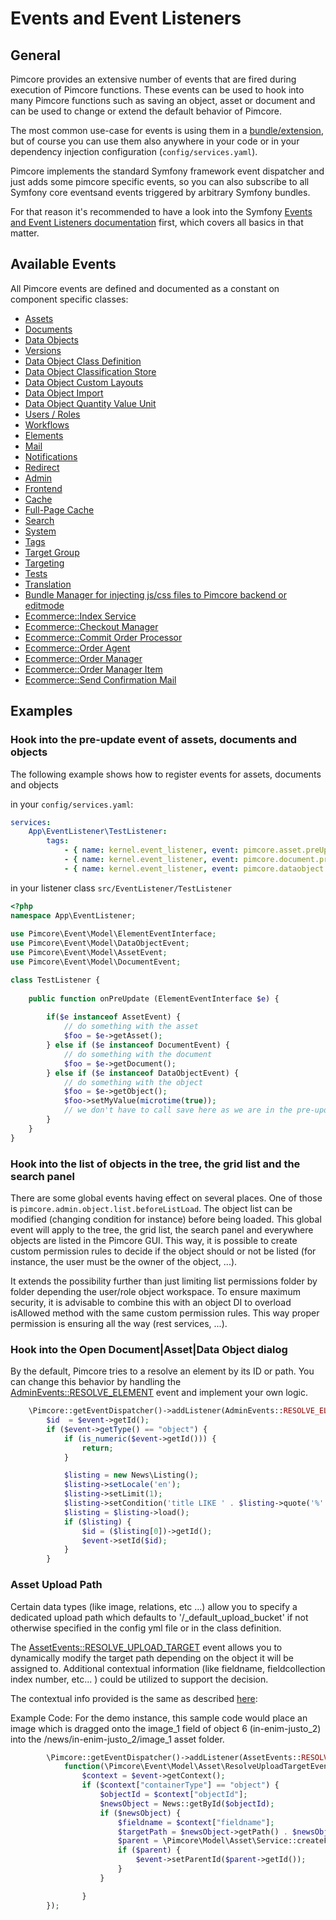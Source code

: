 # Events and Event Listeners

## General

Pimcore provides an extensive number of events that are fired during execution of Pimcore functions. These events can be 
used to hook into many Pimcore functions such as saving an object, asset or document and can be used to change or extend 
the default behavior of Pimcore.

The most common use-case for events is using them in a [bundle/extension](13_Bundle_Developers_Guide/06_Plugin_Backend_UI.md), but 
of course you can use them also anywhere in your code or in your dependency injection configuration (`config/services.yaml`). 

Pimcore implements the standard Symfony framework event dispatcher and just adds some pimcore specific events, 
so you can also subscribe to all Symfony core eventsand events triggered by arbitrary Symfony bundles. 

For that reason it's recommended to have a look into the Symfony [Events and Event Listeners documentation](http://symfony.com/doc/3.4/event_dispatcher.html)
first, which covers all basics in that matter. 

## Available Events

All Pimcore events are defined and documented as a constant on component specific classes: 
- [Assets](https://github.com/pimcore/pimcore/blob/10.x/lib/Event/AssetEvents.php)
- [Documents](https://github.com/pimcore/pimcore/blob/10.x/lib/Event/DocumentEvents.php)
- [Data Objects](https://github.com/pimcore/pimcore/blob/10.x/lib/Event/DataObjectEvents.php)
- [Versions](https://github.com/pimcore/pimcore/blob/10.x/lib/Event/VersionEvents.php)
- [Data Object Class Definition](https://github.com/pimcore/pimcore/blob/10.x/lib/Event/DataObjectClassDefinitionEvents.php)
- [Data Object Classification Store](https://github.com/pimcore/pimcore/blob/10.x/lib/Event/DataObjectClassificationStoreEvents.php)
- [Data Object Custom Layouts](https://github.com/pimcore/pimcore/blob/10.x/lib/Event/DataObjectCustomLayoutEvents.php)
- [Data Object Import](https://github.com/pimcore/pimcore/blob/10.x/lib/Event/DataObjectImportEvents.php)
- [Data Object Quantity Value Unit](https://github.com/pimcore/pimcore/blob/10.x/lib/Event/DataObjectQuantityValueEvents.php)
- [Users / Roles](https://github.com/pimcore/pimcore/blob/10.x/lib/Event/UserRoleEvents.php)
- [Workflows](https://github.com/pimcore/pimcore/blob/10.x/lib/Event/WorkflowEvents.php)
- [Elements](https://github.com/pimcore/pimcore/blob/10.x/lib/Event/ElementEvents.php)
- [Mail](https://github.com/pimcore/pimcore/blob/10.x/lib/Event/MailEvents.php)
- [Notifications](https://github.com/pimcore/pimcore/blob/10.x/lib/Event/NotificationEvents.php)
- [Redirect](https://github.com/pimcore/pimcore/blob/10.x/lib/Event/RedirectEvents.php)
- [Admin](https://github.com/pimcore/pimcore/blob/10.x/lib/Event/AdminEvents.php)
- [Frontend](https://github.com/pimcore/pimcore/blob/10.x/lib/Event/FrontendEvents.php)
- [Cache](https://github.com/pimcore/pimcore/blob/10.x/lib/Event/CoreCacheEvents.php)
- [Full-Page Cache](https://github.com/pimcore/pimcore/blob/10.x/lib/Event/FullPageCacheEvents.php)
- [Search](https://github.com/pimcore/pimcore/blob/10.x/lib/Event/SearchBackendEvents.php)
- [System](https://github.com/pimcore/pimcore/blob/10.x/lib/Event/SystemEvents.php)
- [Tags](https://github.com/pimcore/pimcore/blob/10.x/lib/Event/TagEvents.php)
- [Target Group](https://github.com/pimcore/pimcore/blob/10.x/lib/Event/TargetGroupEvents.php)
- [Targeting](https://github.com/pimcore/pimcore/blob/10.x/lib/Event/TargetingEvents.php)
- [Tests](https://github.com/pimcore/pimcore/blob/10.x/lib/Event/TestEvents.php)
- [Translation](https://github.com/pimcore/pimcore/blob/10.x/lib/Event/TranslationEvents.php)
- [Bundle Manager for injecting js/css files to Pimcore backend or editmode](https://github.com/pimcore/pimcore/blob/10.x/lib/Event/BundleManagerEvents.php)
- [Ecommerce::Index Service](https://github.com/pimcore/pimcore/blob/10.x/lib/Event/Ecommerce/IndexServiceEvents.php)
- [Ecommerce::Checkout Manager](https://github.com/pimcore/pimcore/blob/10.x/lib/Event/Ecommerce/CheckoutManagerEvents.php)
- [Ecommerce::Commit Order Processor](https://github.com/pimcore/pimcore/blob/10.x/lib/Event/Ecommerce/CommitOrderProcessorEvents.php)
- [Ecommerce::Order Agent](https://github.com/pimcore/pimcore/blob/10.x/lib/Event/Ecommerce/OrderAgentEvents.php)
- [Ecommerce::Order Manager](https://github.com/pimcore/pimcore/blob/10.x/lib/Event/Ecommerce/OrderManagerEvents.php)
- [Ecommerce::Order Manager Item](https://github.com/pimcore/pimcore/blob/10.x/lib/Event/Ecommerce/CheckoutManagerItemEvents.php)
- [Ecommerce::Send Confirmation Mail](https://github.com/pimcore/pimcore/blob/10.x/lib/Event/Ecommerce/SendConfirmationMailEvents.php)

## Examples

### Hook into the pre-update event of assets, documents and objects
The following example shows how to register events for assets, documents and objects 

in your `config/services.yaml`: 
```yaml
services:
    App\EventListener\TestListener:
        tags:
            - { name: kernel.event_listener, event: pimcore.asset.preUpdate, method: onPreUpdate }
            - { name: kernel.event_listener, event: pimcore.document.preUpdate, method: onPreUpdate }
            - { name: kernel.event_listener, event: pimcore.dataobject.preUpdate, method: onPreUpdate }
```

in your listener class `src/EventListener/TestListener`
```php
<?php
namespace App\EventListener;
  
use Pimcore\Event\Model\ElementEventInterface;
use Pimcore\Event\Model\DataObjectEvent;
use Pimcore\Event\Model\AssetEvent;
use Pimcore\Event\Model\DocumentEvent;

class TestListener {
     
    public function onPreUpdate (ElementEventInterface $e) {
       
        if($e instanceof AssetEvent) {
            // do something with the asset
            $foo = $e->getAsset(); 
        } else if ($e instanceof DocumentEvent) {
            // do something with the document
            $foo = $e->getDocument(); 
        } else if ($e instanceof DataObjectEvent) {
            // do something with the object
            $foo = $e->getObject(); 
            $foo->setMyValue(microtime(true));
            // we don't have to call save here as we are in the pre-update event anyway ;-) 
        }
    }
}
```

### Hook into the list of objects in the tree, the grid list and the search panel

There are some global events having effect on several places. One of those is `pimcore.admin.object.list.beforeListLoad`.
The object list can be modified (changing condition for instance) before being loaded. This global event will apply to the tree, the grid list, the search panel and everywhere objects are listed in the Pimcore GUI.
This way, it is possible to create custom permission rules to decide if the object should or not be listed (for instance, the user must be the owner of the object, ...).

It extends the possibility further than just limiting list permissions folder by folder depending the user/role object workspace.
To ensure maximum security, it is advisable to combine this with an object DI to overload isAllowed method with the same custom permission rules. This way proper permission is ensuring all the way (rest services, ...).

### Hook into the Open Document|Asset|Data Object dialog

By the default, Pimcore tries to a resolve an element by its ID or path.
You can change this behavior by handling the [AdminEvents::RESOLVE_ELEMENT](https://github.com/pimcore/pimcore/blob/10.x/lib/Event/AdminEvents.php) event
and implement your own logic.

```php
    \Pimcore::getEventDispatcher()->addListener(AdminEvents::RESOLVE_ELEMENT, function(ResolveElementEvent $event) {
        $id  = $event->getId();
        if ($event->getType() == "object") {
            if (is_numeric($event->getId())) {
                return;
            }

            $listing = new News\Listing();
            $listing->setLocale('en');
            $listing->setLimit(1);
            $listing->setCondition('title LIKE ' . $listing->quote('%' . $id . '%'));
            $listing = $listing->load();
            if ($listing) {
                $id = ($listing[0])->getId();
                $event->setId($id);
            }
        }               
```

### Asset Upload Path

Certain data types (like image, relations, etc ...) allow you to specify a dedicated upload path which defaults 
to '/_default_upload_bucket' if not otherwise specified in the config yml file or in the class definition.

The [AssetEvents::RESOLVE_UPLOAD_TARGET](https://github.com/pimcore/pimcore/blob/10.x/lib/Event/AssetEvents.php) event
allows you to dynamically modify the target path depending on the object it will be assigned to. 
Additional contextual information (like fieldname, fieldcollection index number, etc... ) could be utilized to
support the decision.

The contextual info provided is the same as described [here](../05_Objects/01_Object_Classes/01_Data_Types/10_Calculated_Value_Type.md):

Example Code: For the demo instance, this sample code would place an image which is dragged onto the image_1 field of object 6 (in-enim-justo_2)
into the /news/in-enim-justo_2/image_1 asset folder.

```php
        \Pimcore::getEventDispatcher()->addListener(AssetEvents::RESOLVE_UPLOAD_TARGET,
            function(\Pimcore\Event\Model\Asset\ResolveUploadTargetEvent $event) {
                $context = $event->getContext();
                if ($context["containerType"] == "object") {
                    $objectId = $context["objectId"];
                    $newsObject = News::getById($objectId);
                    if ($newsObject) {
                        $fieldname = $context["fieldname"];
                        $targetPath = $newsObject->getPath() . $newsObject->getKey() . "/" . $fieldname;
                        $parent = \Pimcore\Model\Asset\Service::createFolderByPath($targetPath);
                        if ($parent) {
                            $event->setParentId($parent->getId());
                        }
                    }

                }
        });
```  